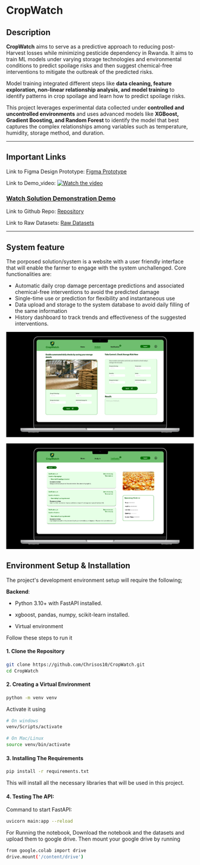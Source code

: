 # CropWatch

## Description
**CropWatch** aims to serve as a predictive approach to reducing post-Harvest losses while minimizing pesticide dependency in Rwanda. It aims to train ML models under varying storage technologies and environmental conditions to predict spoilage risks and then suggest chemical-free interventions to mitigate the outbreak of the predicted risks.  

Model training integrated different steps like **data cleaning, feature exploration, non-linear relationship analysis, and model training** to identify patterns in crop spoilage and learn how to predict spoilage risks.  

This project leverages experimental data collected under **controlled and uncontrolled environments** and uses advanced models like **XGBoost, Gradient Boosting, and Random Forest** to identify the model that best captures the complex relationships among variables such as temperature, humidity, storage method, and duration.

---

## Important Links
Link to Figma Design Prototype: [Figma Prototype](https://www.figma.com/proto/HeYYfDZr1FuFhiuX3QKn9d/Untitled?node-id=55-110&t=To9ZBosESzdP5faF-1)


Link to Demo_video: 
[![Watch the video](https://img.youtube.com/vi/MMUu5lhs7qc/maxresdefault.jpg)](https://youtu.be/MMUu5lhs7qc)

### [Watch Solution Demonstration Demo](https://youtu.be/MMUu5lhs7qc)


Link to Github Repo: [Repository](https://github.com/Chrisos10/CropWatch.git)

Link to Raw Datasets: [Raw Datasets](https://data.mendeley.com/datasets/fmtgzw5mmp/1) 

---
## System feature

The porposed solution/system is a website with a user friendly interface that will enable the farmer to engage with the system unchallenged.
Core functionalities are:
- Automatic daily crop damage percentage predictions and associated chemical-free interventions to avoid the predicted damage
- Single-time use or prediction for flexibility and instantaneous use
- Data upload and storage to the system database to avoid daily filling of the same information
- History dashboard to track trends and effectiveness of the suggested interventions.

![Prediction functionalities](./Assets/predict.png)

![History dashboard](./Assets/history.png)
## Environment Setup & Installation

The project's development environment setup will require the following;

**Backend**:

- Python 3.10+ with FastAPI installed.

- xgboost, pandas, numpy, scikit-learn installed.

- Virtual environment

Follow these steps to run it

#### 1. Clone the Repository
```bash
git clone https://github.com/Chrisos10/CropWatch.git
cd CropWatch
```
#### 2. Creating a Virtual Environment

```bash
python -m venv venv
```
Activate it using
```bash
# On windows
venv/Scripts/activate
```
```bash
# On Mac/Linux
source venv/bin/activate
```

#### 3. Installing The Requirements
```bash
pip install -r requirements.txt
```

This will install all the necessary libraries that will be used in this project.

#### 4. Testing The API:

Command to start FastAPI:
```bash
uvicorn main:app --reload
```

For Running the notebook, 
Download the notebook and the datasets and upload them to google drive. Then mount your google drive by running

```bash
from google.colab import drive
drive.mount('/content/drive')
```